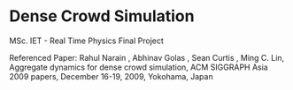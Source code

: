 Dense Crowd Simulation
======================

MSc. IET - Real Time Physics Final Project

Referenced Paper:
Rahul Narain , Abhinav Golas , Sean Curtis , Ming C. Lin, Aggregate dynamics for dense crowd simulation, ACM SIGGRAPH Asia 2009 papers, December 16-19, 2009, Yokohama, Japan 
